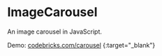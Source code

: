 # ImageCarousel
An image carousel in JavaScript.

Demo: [codebricks.com/carousel](http://www.codebricks.com/index.html) {:target="_blank"}
